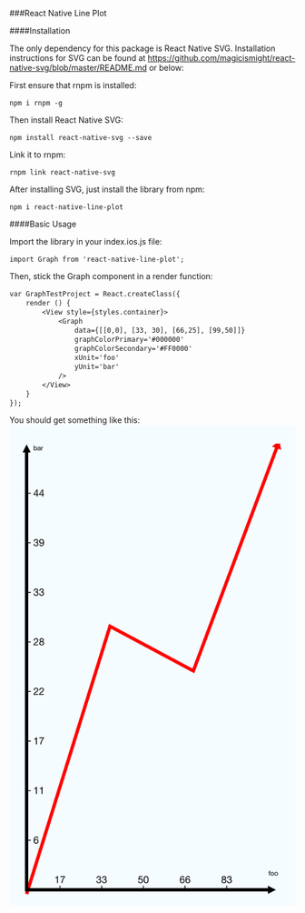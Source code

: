 ###React Native Line Plot

####Installation

The only dependency for this package is React Native SVG. Installation
instructions for SVG can be found at
https://github.com/magicismight/react-native-svg/blob/master/README.md
or below:

First ensure that rnpm is installed:
```
npm i rnpm -g
```
Then install React Native SVG:
```
npm install react-native-svg --save
```
Link it to rnpm:
```
rnpm link react-native-svg
```

After installing SVG, just install the library from npm:
```
npm i react-native-line-plot
```

####Basic Usage

Import the library in your index.ios.js file:
```
import Graph from 'react-native-line-plot';
```

Then, stick the Graph component in a render function:
```
var GraphTestProject = React.createClass({
    render () {
        <View style={styles.container}>
            <Graph
                data={[[0,0], [33, 30], [66,25], [99,50]]}
                graphColorPrimary='#000000'
                graphColorSecondary='#FF0000'
                xUnit='foo'
                yUnit='bar'
            />
        </View>    
    }
});
```

You should get something like this:
![example](./Images/example1.png)

